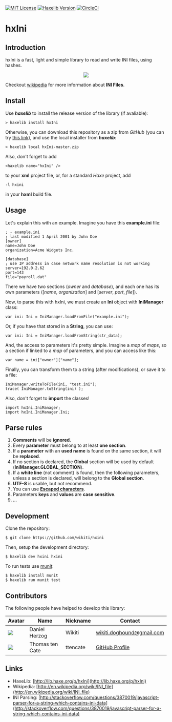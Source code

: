 [![MIT License](https://img.shields.io/badge/license-MIT-blue.svg?style=flat)](LICENSE.md) [![Haxelib Version](https://img.shields.io/github/tag/wikiti/hxIni.svg?style=flat&label=haxelib)](http://lib.haxe.org/p/hxIni/)  [![CircleCI](https://circleci.com/gh/wikiti/hxIni.svg?style=shield)](https://circleci.com/gh/wikiti/hxIni)

# hxIni

## Introduction
hxIni is a fast, light and simple library to read and write INI files, using hashes.

<div align="center">
  <img src="https://raw.githubusercontent.com/wikiti/hxIni/master/doc/icon.png" />
</div>

Checkout [wikipedia](http://en.wikipedia.org/wiki/INI_file) for more information about **INI Files**.

## Install
Use ***haxelib*** to install the release version of the library (if avaliable):

	> haxelib install hxIni

Otherwise, you can download this repository as a zip from *GitHub* (you can try [this link](https://github.com/wikiti/hxIni/archive/master.zip)), and use the local installer from ***haxelib***:

    > haxelib local hxIni-master.zip

Also, don't forget to add

    <haxelib name="hxIni" />

to your **xml** project file, or, for a standard *Haxe* project, add

    -l hxini

in your **hxml** build file.

## Usage

Let's explain this with an example. Imagine you have this **example.ini** file:

	; - example.ini
    ; last modified 1 April 2001 by John Doe
    [owner]
    name=John Doe
    organization=Acme Widgets Inc.

    [database]
    ; use IP address in case network name resolution is not working
    server=192.0.2.62
    port=143
    file="payroll.dat"

There we have two sections (*owner* and *database*), and each one has its own parameters ([*name*, *organization*] and [*server*, *port*, *file*]).

Now, to parse this with hxIni, we must create an **Ini** object with **IniManager** class:

    var ini: Ini = IniManager.loadFromFile("example.ini");

Or, if you have that stored in a **String**, you can use:

    var ini: Ini = IniManager.loadFromString(str_data);

And, the access to parameters it's pretty simple. Imagine a *map* of *maps*, so a section if linked to a *map* of parameters, and you can access like this:

    var name = ini["owner"]["name"];

Finally, you can transform them to a string (after modifications), or save it to a file:

    IniManager.writeToFile(ini, "test.ini");
    trace( IniManager.toString(ini) );

Also, don't forget to **import** the classes!

    import hxIni.IniManager;
    import hxIni.IniManager.Ini;

## Parse rules
1. **Comments** will be **ignored**.
2. Every **parameter** must belong to at least **one section**.
3. If a **parameter** with an **used name** is found on the same section, it will be **replaced**.
4. If no section is declared, the **Global** section will be used by default (**IniManager.GLOBAL_SECTION**).
5. If a **white line** (not comment) is found, then the following parameters, unless a section is declared, will belong to the **Global section**.
6. **UTF-8** is usable, but not recommend.
7. You can use **[Escaped characters](http://en.wikipedia.org/wiki/INI_file#Escape_characters)**.
8. Parameters **keys** and **values** are **case sensitive**.
9. ...

## Development

Clone the repository:

```shell
$ git clone https://github.com/wikiti/hxini
```

Then, setup the development directory:

```shell
$ haxelib dev hxini hxini
```

To run tests use [munit](https://github.com/massiveinteractive/MassiveUnit):

```shell
$ haxelib install munit
$ haxelib run munit test
```

## Contributors

The following people have helped to develop this library:

| Avatar  | Name          | Nickname  | Contact              |
| ------- | ------------- | --------- | ------------------ |
| ![](https://gravatar.com/avatar/2ae6d81e0605177ba9e17b19f54e6b6c?s=64)  | Daniel Herzog | Wikiti | [wikiti.doghound@gmail.com](mailto:wikiti.doghound@gmail.com)
| ![](https://avatars1.githubusercontent.com/u/90930?s=64)  | Thomas ten Cate | ttencate | [GitHub Profile](https://github.com/ttencate)

## Links

- HaxeLib: [http://lib.haxe.org/p/hxIni](http://lib.haxe.org/p/hxIni)
- Wikipedia: [http://en.wikipedia.org/wiki/INI_file](http://en.wikipedia.org/wiki/INI_file)
- INI Parsing: [http://stackoverflow.com/questions/3870019/javascript-parser-for-a-string-which-contains-ini-data](http://stackoverflow.com/questions/3870019/javascript-parser-for-a-string-which-contains-ini-data)
